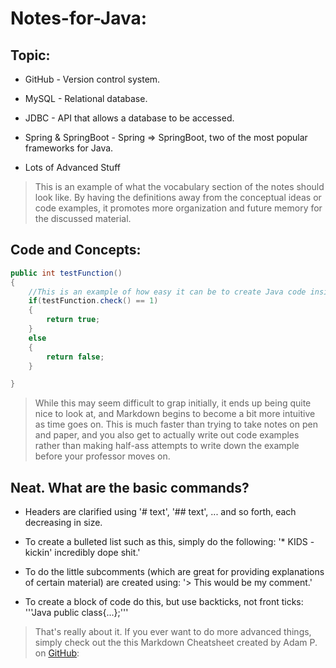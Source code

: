 # Notes-for-Java:
## Topic:

* GitHub - Version control system. 
* MySQL - Relational database.
* JDBC - API that allows a database to be accessed.
* Spring & SpringBoot - Spring => SpringBoot, two of the most popular frameworks for Java.

* Lots of Advanced Stuff

>This is an example of what the vocabulary section of the notes should look like. By having the definitions away from the conceptual ideas or code examples,
>it promotes more organization and future memory for the discussed material.

## Code and Concepts:

```Java
public int testFunction()
{
    //This is an example of how easy it can be to create Java code inside a body of Markdown text.
    if(testFunction.check() == 1)
    {
        return true;
    }
    else
    {
        return false;
    }

}
```

>While this may seem difficult to grap initially, it ends up being quite nice to look at, and Markdown begins to become a bit more intuitive as time goes on. This is much faster than trying to take notes on pen and paper, and you also get to actually write out code examples rather than making half-ass attempts to  write down the example before your professor moves on.

## Neat. What are the basic commands?
* Headers are clarified using '# text', '## text', ... and so forth, each decreasing in size.

* To create a bulleted list such as this, simply do the following: '* KIDS - kickin' incredibly dope shit.'

* To do the little subcomments (which are great for providing explanations of certain material) are created using: '> This would be my comment.'
* To create a block of code do this, but use backticks, not front ticks: '''Java public class{...};'''
> That's really about it. If you ever want to do more advanced things, simply check out the this Markdown Cheatsheet created by Adam P. on [GitHub](https://github.com/adam-p/markdown-here/wiki/Markdown-Cheatsheet):
